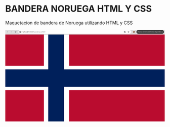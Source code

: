 # BANDERA NORUEGA HTML Y CSS

Maquetacion de bandera de Noruega utilizando HTML y CSS 

![alt text](./CSS/IMG/image.png)
